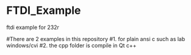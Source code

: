 # FTDI_Example
ftdi example for 232r

#There are 2 examples in this repository
#1. for plain ansi c such as lab windows/cvi
#2. the cpp folder is compile in Qt c++


